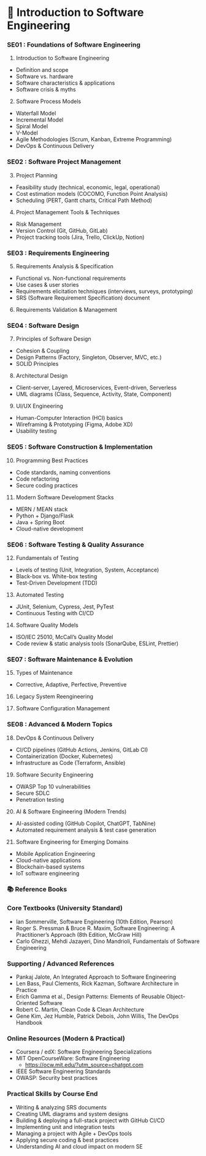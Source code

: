 # 📘 Introduction to Software Engineering

### SE01 : Foundations of Software Engineering

1. Introduction to Software Engineering

- Definition and scope
- Software vs. hardware
- Software characteristics & applications
- Software crisis & myths

2. Software Process Models

- Waterfall Model
- Incremental Model
- Spiral Model
- V-Model
- Agile Methodologies (Scrum, Kanban, Extreme Programming)
- DevOps & Continuous Delivery

### SE02 : Software Project Management

3. Project Planning

- Feasibility study (technical, economic, legal, operational)
- Cost estimation models (COCOMO, Function Point Analysis)
- Scheduling (PERT, Gantt charts, Critical Path Method)

4. Project Management Tools & Techniques

- Risk Management
- Version Control (Git, GitHub, GitLab)
- Project tracking tools (Jira, Trello, ClickUp, Notion)

### SE03 : Requirements Engineering

5. Requirements Analysis & Specification

- Functional vs. Non-functional requirements
- Use cases & user stories
- Requirements elicitation techniques (interviews, surveys, prototyping)
- SRS (Software Requirement Specification) document

6. Requirements Validation & Management

### SE04 : Software Design

7. Principles of Software Design

- Cohesion & Coupling
- Design Patterns (Factory, Singleton, Observer, MVC, etc.)
- SOLID Principles

8. Architectural Design

- Client-server, Layered, Microservices, Event-driven, Serverless
- UML diagrams (Class, Sequence, Activity, State, Component)

9. UI/UX Engineering

- Human-Computer Interaction (HCI) basics
- Wireframing & Prototyping (Figma, Adobe XD)
- Usability testing

### SE05 : Software Construction & Implementation

10. Programming Best Practices

- Code standards, naming conventions
- Code refactoring
- Secure coding practices

11. Modern Software Development Stacks

- MERN / MEAN stack
- Python + Django/Flask
- Java + Spring Boot
- Cloud-native development

### SE06 : Software Testing & Quality Assurance

12. Fundamentals of Testing

- Levels of testing (Unit, Integration, System, Acceptance)
- Black-box vs. White-box testing
- Test-Driven Development (TDD)

13. Automated Testing

- JUnit, Selenium, Cypress, Jest, PyTest
- Continuous Testing with CI/CD

14. Software Quality Models

- ISO/IEC 25010, McCall’s Quality Model
- Code review & static analysis tools (SonarQube, ESLint, Prettier)

### SE07 : Software Maintenance & Evolution

15. Types of Maintenance

- Corrective, Adaptive, Perfective, Preventive

16. Legacy System Reengineering

17. Software Configuration Management

### SE08 : Advanced & Modern Topics

18. DevOps & Continuous Delivery

- CI/CD pipelines (GitHub Actions, Jenkins, GitLab CI)
- Containerization (Docker, Kubernetes)
- Infrastructure as Code (Terraform, Ansible)

19. Software Security Engineering

- OWASP Top 10 vulnerabilities
- Secure SDLC
- Penetration testing

20. AI & Software Engineering (Modern Trends)

- AI-assisted coding (GitHub Copilot, ChatGPT, TabNine)
- Automated requirement analysis & test case generation

21. Software Engineering for Emerging Domains

- Mobile Application Engineering
- Cloud-native applications
- Blockchain-based systems
- IoT software engineering

### 📚 Reference Books
### Core Textbooks (University Standard)

- Ian Sommerville, Software Engineering (10th Edition, Pearson)
- Roger S. Pressman & Bruce R. Maxim, Software Engineering: A Practitioner’s Approach (8th Edition, McGraw Hill)
- Carlo Ghezzi, Mehdi Jazayeri, Dino Mandrioli, Fundamentals of Software Engineering

### Supporting / Advanced References

- Pankaj Jalote, An Integrated Approach to Software Engineering
- Len Bass, Paul Clements, Rick Kazman, Software Architecture in Practice
- Erich Gamma et al., Design Patterns: Elements of Reusable Object-Oriented Software
- Robert C. Martin, Clean Code & Clean Architecture
- Gene Kim, Jez Humble, Patrick Debois, John Willis, The DevOps Handbook

### Online Resources (Modern & Practical)

- Coursera / edX: Software Engineering Specializations
- MIT OpenCourseWare: Software Engineering
    - https://ocw.mit.edu/?utm_source=chatgpt.com
- IEEE Software Engineering Standards
- OWASP: Security best practices

### Practical Skills by Course End

- Writing & analyzing SRS documents
- Creating UML diagrams and system designs
- Building & deploying a full-stack project with GitHub CI/CD
- Implementing unit and integration tests
- Managing a project with Agile + DevOps tools
- Applying secure coding & best practices
- Understanding AI and cloud impact on modern SE
